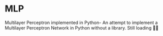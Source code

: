 # MLP
Multilayer Perceptron implemented in Python-
An attempt to implement a Multilayer Perceptron Network in Python without a library. Still loading 🤔🤔
